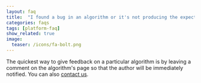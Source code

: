 ```yaml
---
layout: faq
title:  "I found a bug in an algorithm or it's not producing the expected results, what can I do?"
categories: faqs
tags: [platform-faq]
show_related: true
image:
  teaser: /icons/fa-bolt.png
---
```


The quickest way to give feedback on a particular algorithm is by leaving a comment on the algorithm's page so that the author will be immediately notified. You can also [contact us](/contact).
